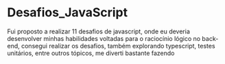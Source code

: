 # Desafios_JavaScript
Fui proposto a realizar 11 desafios de javascript, onde eu deveria desenvolver minhas habilidades voltadas para o raciocínio lógico no back-end, consegui realizar os desafios, também explorando typescript, testes unitários, entre outros tópicos, me diverti bastante fazendo
